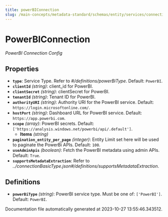 ```yaml
---
title: powerBIConnection
slug: /main-concepts/metadata-standard/schemas/entity/services/connections/dashboard/powerbiconnection
---
```


# PowerBIConnection

*PowerBI Connection Config*

## Properties

- **`type`**: Service Type. Refer to *#/definitions/powerBiType*. Default: `PowerBI`.
- **`clientId`** *(string)*: client_id for PowerBI.
- **`clientSecret`** *(string)*: clientSecret for PowerBI.
- **`tenantId`** *(string)*: Tenant ID for PowerBI.
- **`authorityURI`** *(string)*: Authority URI for the PowerBI service. Default: `https://login.microsoftonline.com/`.
- **`hostPort`** *(string)*: Dashboard URL for PowerBI service. Default: `https://app.powerbi.com`.
- **`scope`** *(array)*: PowerBI secrets. Default: `['https://analysis.windows.net/powerbi/api/.default']`.
  - **Items** *(string)*
- **`pagination_entity_per_page`** *(integer)*: Entity Limit set here will be used to paginate the PowerBi APIs. Default: `100`.
- **`useAdminApis`** *(boolean)*: Fetch the PowerBI metadata using admin APIs. Default: `True`.
- **`supportsMetadataExtraction`**: Refer to *../connectionBasicType.json#/definitions/supportsMetadataExtraction*.
## Definitions

- **`powerBiType`** *(string)*: PowerBI service type. Must be one of: `['PowerBI']`. Default: `PowerBI`.


Documentation file automatically generated at 2023-10-27 13:55:46.343512.
